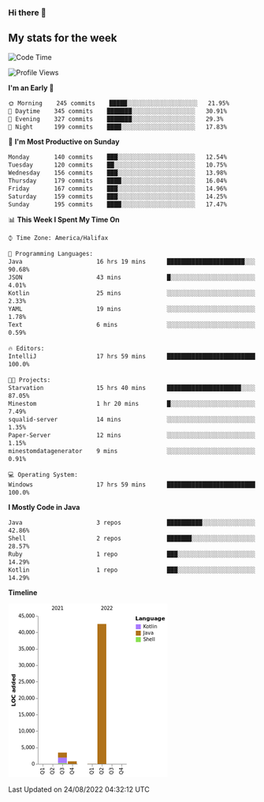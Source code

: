 ### Hi there 👋

## My stats for the week
<!--START_SECTION:waka-->
![Code Time](http://img.shields.io/badge/Code%20Time-390%20hrs%2055%20mins-blue)

![Profile Views](http://img.shields.io/badge/Profile%20Views-0-blue)

**I'm an Early 🐤** 

```text
🌞 Morning    245 commits    █████░░░░░░░░░░░░░░░░░░░░   21.95% 
🌆 Daytime    345 commits    ███████░░░░░░░░░░░░░░░░░░   30.91% 
🌃 Evening    327 commits    ███████░░░░░░░░░░░░░░░░░░   29.3% 
🌙 Night      199 commits    ████░░░░░░░░░░░░░░░░░░░░░   17.83%

```
📅 **I'm Most Productive on Sunday** 

```text
Monday       140 commits    ███░░░░░░░░░░░░░░░░░░░░░░   12.54% 
Tuesday      120 commits    ██░░░░░░░░░░░░░░░░░░░░░░░   10.75% 
Wednesday    156 commits    ███░░░░░░░░░░░░░░░░░░░░░░   13.98% 
Thursday     179 commits    ████░░░░░░░░░░░░░░░░░░░░░   16.04% 
Friday       167 commits    ███░░░░░░░░░░░░░░░░░░░░░░   14.96% 
Saturday     159 commits    ███░░░░░░░░░░░░░░░░░░░░░░   14.25% 
Sunday       195 commits    ████░░░░░░░░░░░░░░░░░░░░░   17.47%

```


📊 **This Week I Spent My Time On** 

```text
⌚︎ Time Zone: America/Halifax

💬 Programming Languages: 
Java                     16 hrs 19 mins      ██████████████████████░░░   90.68% 
JSON                     43 mins             █░░░░░░░░░░░░░░░░░░░░░░░░   4.01% 
Kotlin                   25 mins             ░░░░░░░░░░░░░░░░░░░░░░░░░   2.33% 
YAML                     19 mins             ░░░░░░░░░░░░░░░░░░░░░░░░░   1.78% 
Text                     6 mins              ░░░░░░░░░░░░░░░░░░░░░░░░░   0.59%

🔥 Editors: 
IntelliJ                 17 hrs 59 mins      █████████████████████████   100.0%

🐱‍💻 Projects: 
Starvation               15 hrs 40 mins      █████████████████████░░░░   87.05% 
Minestom                 1 hr 20 mins        █░░░░░░░░░░░░░░░░░░░░░░░░   7.49% 
squalid-server           14 mins             ░░░░░░░░░░░░░░░░░░░░░░░░░   1.35% 
Paper-Server             12 mins             ░░░░░░░░░░░░░░░░░░░░░░░░░   1.15% 
minestomdatagenerator    9 mins              ░░░░░░░░░░░░░░░░░░░░░░░░░   0.91%

💻 Operating System: 
Windows                  17 hrs 59 mins      █████████████████████████   100.0%

```

**I Mostly Code in Java** 

```text
Java                     3 repos             ██████████░░░░░░░░░░░░░░░   42.86% 
Shell                    2 repos             ███████░░░░░░░░░░░░░░░░░░   28.57% 
Ruby                     1 repo              ███░░░░░░░░░░░░░░░░░░░░░░   14.29% 
Kotlin                   1 repo              ███░░░░░░░░░░░░░░░░░░░░░░   14.29%

```


**Timeline**

![Chart not found](https://raw.githubusercontent.com/lyndseyy/lyndseyy/main/charts/bar_graph.png) 


 Last Updated on 24/08/2022 04:32:12 UTC
<!--END_SECTION:waka-->
